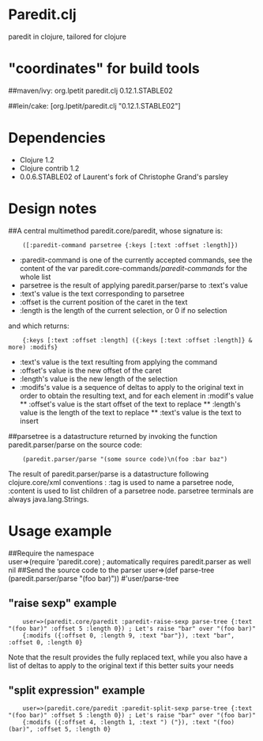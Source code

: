 # Paredit.clj

paredit in clojure, tailored for clojure

# "coordinates" for build tools 

##maven/ivy:
        <dependency>
                <groupId>org.lpetit</groupId>
                <artifactId>paredit.clj</artifactId>
                <version>0.12.1.STABLE02</version>
        </dependency>

##lein/cake:
        [org.lpetit/paredit.clj "0.12.1.STABLE02"]

# Dependencies

* Clojure 1.2
* Clojure contrib 1.2
* 0.0.6.STABLE02 of Laurent's fork of Christophe Grand's parsley 

# Design notes
##A central multimethod paredit.core/paredit, whose signature is:

        ([:paredit-command parsetree {:keys [:text :offset :length]})

* :paredit-command is one of the currently accepted commands, see the content of the var paredit.core-commands/*paredit-commands* for the whole list
* parsetree is the result of applying paredit.parser/parse to :text's value
* :text's value is the text corresponding to parsetree
* :offset is the current position of the caret in the text
* :length is the length of the current selection, or 0 if no selection
 
and which returns: 

        {:keys [:text :offset :length] ({:keys [:text :offset :length]} & more) :modifs}   

* :text's value is the text resulting from applying the command
* :offset's value is the new offset of the caret
* :length's value is the new length of the selection
* :modifs's value is a sequence of deltas to apply to the original text in order to obtain the resulting text, and for each element in :modif's value
** :offset's value is the start offset of the text to replace
** :length's value is the length of the text to replace
** :text's value is the text to insert

##parsetree is a datastructure returned by invoking the function paredit.parser/parse on the source code:

        (paredit.parser/parse "(some source code)\n(foo :bar baz")

The result of paredit.parser/parse is a datastructure following clojure.core/xml conventions : :tag is used to name a parsetree node, :content is used
to list children of a parsetree node. parsetree terminals are always java.lang.Strings.

# Usage example
##Require the namespace   
        user=>(require 'paredit.core) ; automatically requires paredit.parser as well
        nil
##Send the source code to the parser
        user=>(def parse-tree (paredit.parser/parse "(foo bar)"))
        #'user/parse-tree
## "raise sexp" example        
        user=>(paredit.core/paredit :paredit-raise-sexp parse-tree {:text "(foo bar)" :offset 5 :length 0}) ; Let's raise "bar" over "(foo bar)"
        {:modifs ({:offset 0, :length 9, :text "bar"}), :text "bar", :offset 0, :length 0}
Note that the result provides the fully replaced text, while you also have a list of deltas to apply to the original text if this better suits your needs        
## "split expression" example        
        user=>(paredit.core/paredit :paredit-split-sexp parse-tree {:text "(foo bar)" :offset 5 :length 0}) ; Let's raise "bar" over "(foo bar)"
        {:modifs ({:offset 4, :length 1, :text ") ("}), :text "(foo) (bar)", :offset 5, :length 0}      
